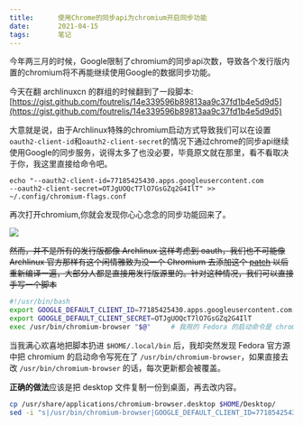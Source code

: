 ```yaml
---
title:      使用Chrome的同步api为chromium开启同步功能
date:       2021-04-15
tags:       笔记
---
```


今年两三月的时候，Google限制了chromium的同步api次数，导致各个发行版内置的chromium将不再能继续使用Google的数据同步功能。

今天在翻 archlinuxcn 的群组的时候翻到了一段脚本: [https://gist.github.com/foutrelis/14e339596b89813aa9c37fd1b4e5d9d5](https://gist.github.com/foutrelis/14e339596b89813aa9c37fd1b4e5d9d5)

大意就是说，由于Archlinux特殊的chromium启动方式导致我们可以在设置`oauth2-client-id`和`oauth2-client-secret`的情况下通过chrome的同步api继续使用Google的同步服务，说得太多了也没必要，毕竟原文就在那里，看不看取决于你，我这里直接给命令吧。

```shell
echo "--oauth2-client-id=77185425430.apps.googleusercontent.com
--oauth2-client-secret=OTJgUOQcT7lO7GsGZq2G4IlT" >> ~/.config/chromium-flags.conf
```

再次打开chromium,你就会发现你心心念念的同步功能回来了。

![](https://download.cdn.xlj0.com/uploads/102/zXIHAwRhq65y7Wc.png)

~~然而，并不是所有的发行版都像 Archlinux 这样考虑到 oauth，我们也不可能像 Archlinux 官方那样有这个闲情雅致为没一个 Chromium 去添加这个 [patch](https://github.com/archlinux/svntogit-packages/blob/packages/chromium/trunk/use-oauth2-client-switches-as-default.patch) 以后重新编译一遍，大部分人都是直接用发行版源里的。针对这种情况，我们可以直接手写一个脚本~~

```bash
#!/usr/bin/bash
export GOOGLE_DEFAULT_CLIENT_ID=77185425430.apps.googleusercontent.com
export GOOGLE_DEFAULT_CLIENT_SECRET=OTJgUOQcT7lO7GsGZq2G4IlT
exec /usr/bin/chromium-browser "$@"		# 我用的 Fedora 的启动命令是 chromium-browser，别的发行版用户还请自行调整
```

当我满心欢喜地把脚本扔进 `$HOME/.local/bin` 后，我却突然发现 Fedora 官方源中把 chromium 的启动命令写死在了 `/usr/bin/chromium-browser`，如果直接去改 `/usr/bin/chromium-browser` 的话，每次更新都会被覆盖。

**正确的做法**应该是把 desktop 文件复制一份到桌面，再去改内容。

```bash
cp /usr/share/applications/chromium-browser.desktop $HOME/Desktop/
sed -i "s|/usr/bin/chromium-browser|GOOGLE_DEFAULT_CLIENT_ID=77185425430.apps.googleusercontent.com GOOGLE_DEFAULT_CLIENT_SECRET=OTJgUOQcT7lO7GsGZq2G4IlT /usr/bin/chromium-browser|g" $HOME/Desktop/chromium-browser.desktop
```

